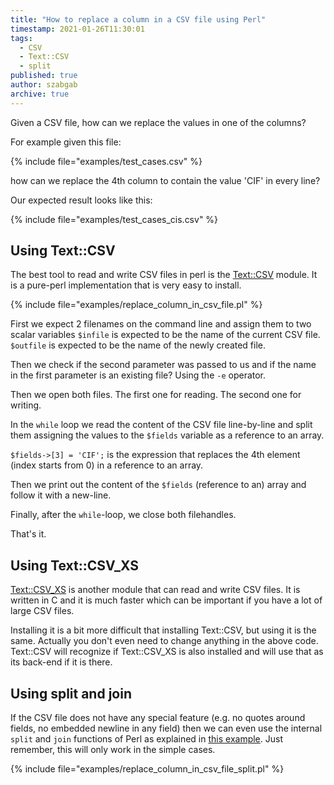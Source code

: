 ```yaml
---
title: "How to replace a column in a CSV file using Perl"
timestamp: 2021-01-26T11:30:01
tags:
  - CSV
  - Text::CSV
  - split
published: true
author: szabgab
archive: true
---
```



Given a CSV file, how can we replace the values in one of the columns?

For example given this file:

{% include file="examples/test_cases.csv" %}

how can we replace the 4th column to contain the value 'CIF' in every line?


Our expected result looks like this:

{% include file="examples/test_cases_cis.csv" %}


## Using Text::CSV

The best tool to read and write CSV files in perl is the [Text::CSV](https://metacpan.org/pod/Text::CSV) module.
It is a pure-perl implementation that is very easy to install.

{% include file="examples/replace_column_in_csv_file.pl" %}

First we expect 2 filenames on the command line and assign them to two scalar variables `$infile` is expected to be the name of the current CSV file. `$outfile` is expected to be the name of the newly created file.

Then we check if the second parameter was passed to us and if the name in the first parameter is an existing file? Using the `-e` operator.

Then we open both files. The first one for reading. The second one for writing.

In the `while` loop we read the content of the CSV file line-by-line and split them assigning the values to the `$fields` variable as a reference to an array.

`$fields->[3] = 'CIF';` is the expression that replaces the 4th element (index starts from 0) in a reference to an array.

Then we print out the content of the `$fields` (reference to an) array and follow it with a new-line.

Finally, after the `while`-loop, we close both filehandles.

That's it.


## Using Text::CSV_XS

[Text::CSV_XS](https://metacpan.org/pod/Text::CSV_XS) is another module that can read and write CSV files.
It is written in C and it is much faster which can be important if you have a lot of large CSV files.

Installing it is a bit more difficult that installing Text::CSV, but using it is the same. Actually you don't
even need to change anything in the above code. Text::CSV will recognize if Text::CSV_XS is also installed and
will use that as its back-end if it is there.

## Using split and join

If the CSV file does not have any special feature (e.g. no quotes around fields, no embedded newline in any field) then
we can even use the internal `split` and `join` functions of Perl as explained in [this example](/how-to-read-a-csv-file-using-perl). Just remember, this will only work in the simple cases.

{% include file="examples/replace_column_in_csv_file_split.pl" %}

